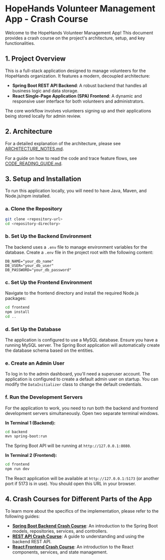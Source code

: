 # HopeHands Volunteer Management App - Crash Course

Welcome to the HopeHands Volunteer Management App! This document provides a crash course on the project's architecture, setup, and key functionalities.

## 1. Project Overview

This is a full-stack application designed to manage volunteers for the HopeHands organization. It features a modern, decoupled architecture:

-   **Spring Boot REST API Backend**: A robust backend that handles all business logic and data storage.
-   **React Single-Page Application (SPA) Frontend**: A dynamic and responsive user interface for both volunteers and administrators.

The core workflow involves volunteers signing up and their applications being stored locally for admin review.

## 2. Architecture

For a detailed explanation of the architecture, please see [ARCHITECTURE_NOTES.md](./ARCHITECTURE_NOTES.md).

For a guide on how to read the code and trace feature flows, see [CODE_READING_GUIDE.md](./CODE_READING_GUIDE.md).

## 3. Setup and Installation

To run this application locally, you will need to have Java, Maven, and Node.js/npm installed.

### a. Clone the Repository
```bash
git clone <repository-url>
cd <repository-directory>
```

### b. Set Up the Backend Environment
The backend uses a `.env` file to manage environment variables for the database. Create a `.env` file in the project root with the following content:

```
DB_NAME="your_db_name"
DB_USER="your_db_user"
DB_PASSWORD="your_db_password"
```

### c. Set Up the Frontend Environment
Navigate to the frontend directory and install the required Node.js packages:
```bash
cd frontend
npm install
cd ..
```

### d. Set Up the Database
The application is configured to use a MySQL database. Ensure you have a running MySQL server. The Spring Boot application will automatically create the database schema based on the entities.

### e. Create an Admin User
To log in to the admin dashboard, you'll need a superuser account. The application is configured to create a default admin user on startup. You can modify the `DataInitializer` class to change the default credentials.

### f. Run the Development Servers
For the application to work, you need to run both the backend and frontend development servers simultaneously. Open two separate terminal windows.

**In Terminal 1 (Backend):**
```bash
cd backend
mvn spring-boot:run
```
The Spring Boot API will be running at `http://127.0.0.1:8080`.

**In Terminal 2 (Frontend):**
```bash
cd frontend
npm run dev
```
The React application will be available at `http://127.0.0.1:5173` (or another port if 5173 is in use). You should open this URL in your browser.

## 4. Crash Courses for Different Parts of the App

To learn more about the specifics of the implementation, please refer to the following guides:

-   **[Spring Boot Backend Crash Course](./SPRING_BOOT_CRASH_COURSE.md)**: An introduction to the Spring Boot models, repositories, services, and controllers.
-   **[REST API Crash Course](./API_CRASH_COURSE.md)**: A guide to understanding and using the backend REST API.
-   **[React Frontend Crash Course](./REACT_CRASH_COURSE.md)**: An introduction to the React components, services, and state management.
